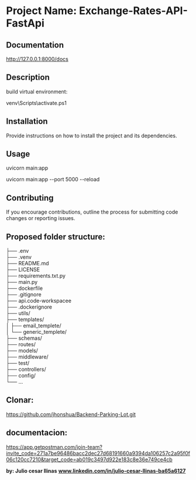 # Project Name: Exchange-Rates-API-FastApi

## Documentation

http://127.0.0.1:8000/docs

## Description

build virtual environment:

venv\Scripts\activate.ps1

## Installation

Provide instructions on how to install the project and its dependencies.

## Usage

uvicorn main:app

uvicorn main:app --port 5000 --reload

## Contributing

If you encourage contributions, outline the process for submitting code changes or reporting issues.

 ## Proposed folder structure:    


├── .env  
├── .venv                         
├── README.md                                                 
├── LICENSE                                                        
├── requirements.txt.py                    
├── main.py                                                                      
├── dockerfile                 
├── .gitignore                    
├── api.code-workspacee          
├── .dockerignore                 
├── utils/                              
├── templates/                
│   ├── email_templete/            
│   └── generic_templete/         
├── schemas/           
├── routes/                 
├── models/                 
├── middleware/                                
├── test/                    
├── controllers/           
├── config/                     
└── ...                 


## Clonar:

https://github.com/jhonshua/Backend-Parking-Lot.git

## documentacion:

https://app.getpostman.com/join-team?invite_code=271a7be96486bacc2dec27d68191660a9394da106257c2a95f0f06c120cc7210&target_code=ab019c3497d922e183c8e36e749ce4cb


**by: Julio cesar llinas**
**www.linkedin.com/in/julio-cesar-llinas-ba65a6127**